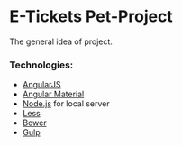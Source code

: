 # E-Tickets Pet-Project

The general idea of project.

### Technologies:
- [AngularJS](https://angularjs.org/)
- [Angular Material](https://material.angularjs.org/latest/) 
- [Node.js](https://nodejs.org/en/)  for local server
- [Less](http://lesscss.org/)
- [Bower]()
- [Gulp](http://gulpjs.com/)
